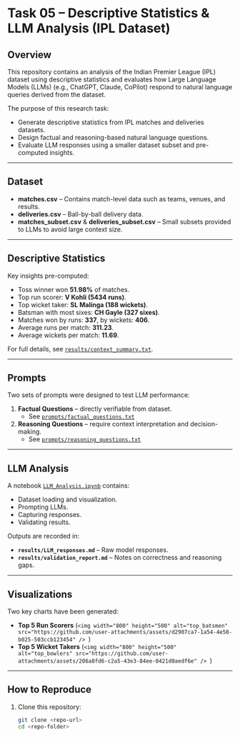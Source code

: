 # Task 05 – Descriptive Statistics & LLM Analysis (IPL Dataset)

## **Overview**
This repository contains an analysis of the Indian Premier League (IPL) dataset using descriptive statistics and evaluates how Large Language Models (LLMs) (e.g., ChatGPT, Claude, CoPilot) respond to natural language queries derived from the dataset.

The purpose of this research task:
- Generate descriptive statistics from IPL matches and deliveries datasets.
- Design factual and reasoning-based natural language questions.
- Evaluate LLM responses using a smaller dataset subset and pre-computed insights.

---

## **Dataset**
- **matches.csv** – Contains match-level data such as teams, venues, and results.
- **deliveries.csv** – Ball-by-ball delivery data.
- **matches_subset.csv** & **deliveries_subset.csv** – Small subsets provided to LLMs to avoid large context size.

---

## **Descriptive Statistics**
Key insights pre-computed:
- Toss winner won **51.98%** of matches.
- Top run scorer: **V Kohli (5434 runs)**.
- Top wicket taker: **SL Malinga (188 wickets)**.
- Batsman with most sixes: **CH Gayle (327 sixes)**.
- Matches won by runs: **337**, by wickets: **406**.
- Average runs per match: **311.23**.
- Average wickets per match: **11.69**.

For full details, see [`results/context_summary.txt`](results/context_summary.txt).

---

## **Prompts**
Two sets of prompts were designed to test LLM performance:
1. **Factual Questions** – directly verifiable from dataset.
   - See [`prompts/factual_questions.txt`](prompts/factual_questions.txt)
2. **Reasoning Questions** – require context interpretation and decision-making.
   - See [`prompts/reasoning_questions.txt`](prompts/reasoning_questions.txt)

---

## **LLM Analysis**
A notebook [`LLM_Analysis.ipynb`](LLM_Analysis.ipynb) contains:
- Dataset loading and visualization.
- Prompting LLMs.
- Capturing responses.
- Validating results.

Outputs are recorded in:
- **`results/LLM_responses.md`** – Raw model responses.
- **`results/validation_report.md`** – Notes on correctness and reasoning gaps.

---

## **Visualizations**
Two key charts have been generated:
- **Top 5 Run Scorers** (`<img width="800" height="500" alt="top_batsmen" src="https://github.com/user-attachments/assets/d2907ca7-1a54-4e58-b025-503ccb123454" />
`)
- **Top 5 Wicket Takers** (`<img width="800" height="500" alt="top_bowlers" src="https://github.com/user-attachments/assets/206a8fd6-c2a5-43e3-84ee-0421d0aedf6e" />
`)

---

## **How to Reproduce**
1. Clone this repository:
   ```bash
   git clone <repo-url>
   cd <repo-folder>
